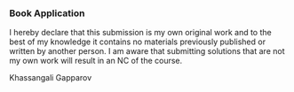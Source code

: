 ### Book Application

<p> I hereby declare that this submission is my own original work and to the best of my
knowledge it contains no materials previously published or written by another person.
I am aware that submitting solutions that are not my own work will result in an NC of
the course.</p>

Khassangali Gapparov